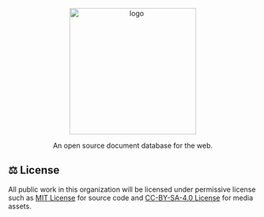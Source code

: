 <div align="center">
  <a href="https://github.com/marubase">
    <img src="https://github.com/marubase/media/raw/main/github/github-readme.png" alt="logo" width="256" />
  </a>

  <p align="center">An open source document database for the web.</p>
</div>

## ⚖️ License

All public work in this organization will be licensed under permissive license such as [MIT License](https://github.com/marubase/marubase/blob/main/LICENSE) for source code and [CC-BY-SA-4.0 License](https://github.com/marubase/media/blob/main/LICENSE) for media assets.
